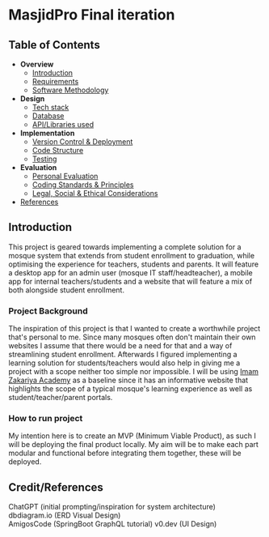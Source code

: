 # MasjidPro Final iteration

## Table of Contents

- __Overview__
  - [Introduction](#introduction)
  - [Requirements](doc/Analysis/req.md)
  - [Software Methodology](doc/method.md)
- __Design__
  - [Tech stack](doc/Design/stack.md)
  - [Database](doc/Design/db.md)
  - [API/Libraries used](doc/Design/api.md)
- __Implementation__
  - [Version Control & Deployment](doc/Implementation/vcD.md)
  - [Code Structure](doc/Implementation/code.md)
  - [Testing](doc/Testing/test.md)
- __Evaluation__
  - [Personal Evaluation](doc/eval.md)
  - [Coding Standards & Principles](doc/Implementation/principles.md)
  - [Legal, Social & Ethical Considerations](doc/Maintenance/LSE.md)
- [References](doc/ref.md)

## Introduction

This project is geared towards implementing a complete solution for a mosque system that extends from student enrollment to graduation, while optimising the experience for teachers, students and parents. It will feature a desktop app for an admin user (mosque IT staff/headteacher), a mobile app for internal teachers/students and a website that will feature a mix of both alongside student enrollment. 

### Project Background
The inspiration of this project is that I wanted to create a worthwhile project that's personal to me. Since many mosques often don't maintain their own websites I assume that there would be a need for that and a way of streamlining student enrollment. Afterwards I figured implementing a learning solution for students/teachers would also help in giving me a project with a scope neither too simple nor impossible. I will be using [Imam Zakariya Academy](https://www.iza.org.uk/) as a baseline since it has an informative website that highlights the scope of a typical mosque's learning experience as well as student/teacher/parent portals. 

### How to run project

My intention here is to create an MVP (Minimum Viable Product), as such I will be deploying the final product locally. My aim will be to make each part modular and functional before integrating them together, these will be deployed.

## Credit/References
ChatGPT (initial prompting/inspiration for system architecture)   
dbdiagram.io (ERD Visual Design)   
AmigosCode (SpringBoot GraphQL tutorial)
v0.dev (UI Design)